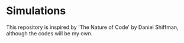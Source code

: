 # Simulations

This repository is inspired by 'The Nature of Code' by Daniel Shiffman, although the codes will be my own.
